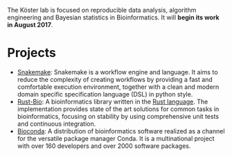 The Köster lab is focused on reproducible data analysis, algorithm engineering and Bayesian statistics in Bioinformatics.
It will **begin its work in August 2017**.

# Projects

* [Snakemake](https://snakemake.bitbucket.io): Snakemake is a workflow engine and language. It aims to reduce the complexity of creating workflows by providing a fast and comfortable execution environment, together with a clean and modern domain specific specification language (DSL) in python style.
* [Rust-Bio](https://rust-bio.github.io): A bioinformatics library written in the [Rust language](https://rust-lang.org). The implementation provides state of the art solutions for common tasks in bioinformatics, focusing on stability by using comprehensive unit tests and continuous integration.
* [Bioconda](https://bioconda.github.io): A distribution of bioinformatics software realized as a channel for the versatile package manager Conda. It is a multinational project with over 160 developers and over 2000 software packages.

